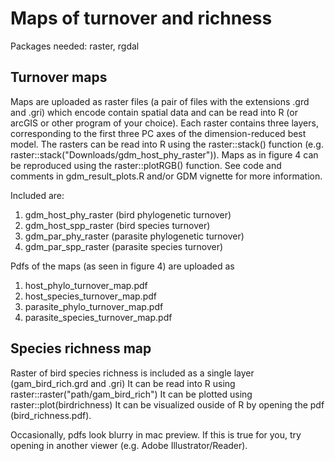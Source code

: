 # Maps of turnover and richness
Packages needed: raster, rgdal
## Turnover maps
Maps are uploaded as raster files (a pair of files with the extensions .grd and .gri) which encode contain spatial data and can be read into R (or arcGIS or other program of your choice). Each raster contains three layers, corresponding to the first three PC axes of the dimension-reduced best model. The rasters can be read into R using the raster::stack() function (e.g. raster::stack("Downloads/gdm_host_phy_raster")). Maps as in figure 4 can be reproduced using the raster::plotRGB() function. See code and comments in gdm_result_plots.R and/or GDM vignette for more information. 

Included are: 
1. gdm_host_phy_raster (bird phylogenetic turnover) 
2. gdm_host_spp_raster (bird species turnover) 
3. gdm_par_phy_raster (parasite phylogenetic turnover)
4. gdm_par_spp_raster (parasite species turnover)

Pdfs of the maps (as seen in figure 4) are uploaded as 
1. host_phylo_turnover_map.pdf
2. host_species_turnover_map.pdf
3. parasite_phylo_turnover_map.pdf
4. parasite_species_turnover_map.pdf

## Species richness map
Raster of bird species richness is included as a single layer (gam_bird_rich.grd and .gri)
It can be read into R using raster::raster("path/gam_bird_rich")
It can be plotted using raster::plot(birdrichness)
It can be visualized ouside of R by opening the pdf (bird_richness.pdf). 

Occasionally, pdfs look blurry in mac preview. If this is true for you, try opening in another viewer (e.g. Adobe Illustrator/Reader). 
